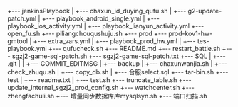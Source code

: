 +--- jenkinsPlaybook
|   +--- chaxun_id_duying_qufu.sh
|   +--- g2-update-patch.yml
|   +--- playbook_android_single.yml
|   +--- playbook_ios_activity.yml
|   +--- playbook_lianyun_activity.yml
+--- open_fu.sh
+--- piliangchouqushuju.sh
+--- prod
+--- prod-kov1-hw-gmtool
|   +--- extra_vars.yml
|   +--- playbook_prod_hw.yml
|   +--- tes-playbook.yml
+--- qufucheck.sh
+--- README.md
+--- restart_battle.sh
+--- sgzj2-game-sql-patch.sh
+--- sgzj2-game-sql-patch.txt
+--- SQL
|   +--- .git
|   |   +--- COMMIT_EDITMSG
|   +--- backup
|   +--- chaxunwanjia.sh
|   +--- check_zhuqu.sh
|   +--- copy_db.sh
|   +--- 合服select.sql
+--- tar-bin.sh
+--- test
|   +--- readme.txt
|   +--- test.sh
+--- truncate_table.sh
+--- update_internal_sgzj2_prod_config.sh
+--- watchcenter.sh
+--- zhengfachuli.sh
+--- 增量同步数据库库mysqlsyn.sh
+--- 端口扫描.sh
